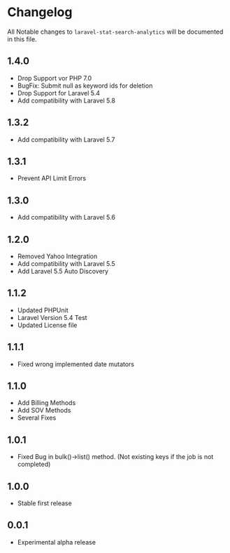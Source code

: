 # Changelog

All Notable changes to `laravel-stat-search-analytics` will be documented in this file.

## 1.4.0
- Drop Support vor PHP 7.0
- BugFix: Submit null as keyword ids for deletion
- Drop Support for Laravel 5.4
- Add compatibility with Laravel 5.8

## 1.3.2
- Add compatibility with Laravel 5.7

## 1.3.1
- Prevent API Limit Errors

## 1.3.0
- Add compatibility with Laravel 5.6

## 1.2.0
- Removed Yahoo Integration
- Add compatibility with Laravel 5.5
- Add Laravel 5.5 Auto Discovery 

## 1.1.2
- Updated PHPUnit
- Laravel Version 5.4 Test
- Updated License file

## 1.1.1
- Fixed wrong implemented date mutators

## 1.1.0
- Add Billing Methods
- Add SOV Methods
- Several Fixes

## 1.0.1
- Fixed Bug in bulk()->list() method. (Not existing keys if the job is not completed)

## 1.0.0
- Stable first release

## 0.0.1
- Experimental alpha release
